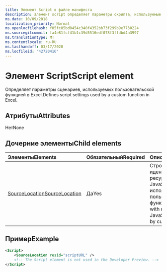 ```yaml
---
title: Элемент Script в файле манифеста
description: Элемент script определяет параметры скрипта, используемые пользовательской функцией в Excel.
ms.date: 10/09/2018
localization_priority: Normal
ms.openlocfilehash: f05fc85bd0454c340f4352bb73f299b9e7730224
ms.sourcegitcommit: fa4e81fcf41b1c39d5516edf078f3ffdbd4a3997
ms.translationtype: MT
ms.contentlocale: ru-RU
ms.lasthandoff: 03/17/2020
ms.locfileid: "42720416"
---
```

# <a name="script-element"></a><span data-ttu-id="4a41a-103">Элемент Script</span><span class="sxs-lookup"><span data-stu-id="4a41a-103">Script element</span></span>

<span data-ttu-id="4a41a-104">Определяет параметры сценариев, используемых пользовательской функцией в Excel.</span><span class="sxs-lookup"><span data-stu-id="4a41a-104">Defines script settings used by a custom function in Excel.</span></span>

## <a name="attributes"></a><span data-ttu-id="4a41a-105">Атрибуты</span><span class="sxs-lookup"><span data-stu-id="4a41a-105">Attributes</span></span>

<span data-ttu-id="4a41a-106">Нет</span><span class="sxs-lookup"><span data-stu-id="4a41a-106">None</span></span>

## <a name="child-elements"></a><span data-ttu-id="4a41a-107">Дочерние элементы</span><span class="sxs-lookup"><span data-stu-id="4a41a-107">Child elements</span></span>

|<span data-ttu-id="4a41a-108">Элементы</span><span class="sxs-lookup"><span data-stu-id="4a41a-108">Elements</span></span>  |  <span data-ttu-id="4a41a-109">Обязательный</span><span class="sxs-lookup"><span data-stu-id="4a41a-109">Required</span></span>  |  <span data-ttu-id="4a41a-110">Описание</span><span class="sxs-lookup"><span data-stu-id="4a41a-110">Description</span></span>  |
|:-----|:-----|:-----|
|  [<span data-ttu-id="4a41a-111">SourceLocation</span><span class="sxs-lookup"><span data-stu-id="4a41a-111">SourceLocation</span></span>](customfunctionssourcelocation.md)  |  <span data-ttu-id="4a41a-112">Да</span><span class="sxs-lookup"><span data-stu-id="4a41a-112">Yes</span></span>  | <span data-ttu-id="4a41a-113">Строка с идентификатором ресурса файла JavaScript, используемого пользовательскими функциями.</span><span class="sxs-lookup"><span data-stu-id="4a41a-113">String with resource id of the JavaScript file used by custom functions.</span></span>|

## <a name="example"></a><span data-ttu-id="4a41a-114">Пример</span><span class="sxs-lookup"><span data-stu-id="4a41a-114">Example</span></span>

```xml
<Script>
    <SourceLocation resid="scriptURL" />
    <!-- The Script element is not used in the Developer Preview. -->
</Script>
```
